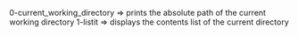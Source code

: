 0-current_working_directory => prints the absolute path of the current working directory
1-listit => displays the contents list of the current directory
